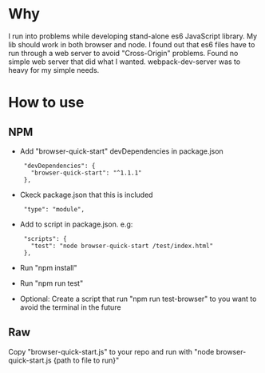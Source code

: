 # Why
I run into problems while developing stand-alone es6 JavaScript library.
My lib should work in both browser and node.
I found out that es6 files have to run through a web server to avoid "Cross-Origin" problems.
Found no simple web server that did what I wanted.
webpack-dev-server was to heavy for my simple needs. 

# How to use
## NPM

* Add "browser-quick-start" devDependencies in package.json

       "devDependencies": {
         "browser-quick-start": "^1.1.1"
       },
* Ckeck package.json that this is included

       "type": "module",      

* Add to script in package.json. e.g:

       "scripts": {
         "test": "node browser-quick-start /test/index.html"
       },
* Run "npm install"
* Run "npm run test"
* Optional: Create a script that run "npm run test-browser" to you want to avoid the terminal in the future

## Raw
Copy "browser-quick-start.js" to your repo and run with "node browser-quick-start.js {path to file to run}"
